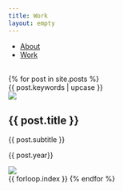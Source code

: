 ```yaml
---
title: Work
layout: empty
---
```


<html>
<head>
  <title>David Aguirre - Work</title>
  <meta charset='UTF-8'>
  <meta content='width=device-width, initial-scale=1' name='viewport'/>
  <meta name='description' content='David Aguirre is a Designer and Business Analyst'>
  <meta name='keywords' content='
  ux,
  it,
  business analysis,
  erp,
  ui,
  design thinking,
  prototyping,
  user research
  '>
  <meta name='author' content='David Aguirre'>
  <link rel="icon" type="image/png" href="/assets/img/favicon.png"/>
  <link rel="apple-touch-icon" href="/assets/img/favicon.png">
  <link rel='shortcut icon' href='/assets/img/favicon.png' />
  <link href='/css/styles.css' rel='stylesheet'/>
  <link rel="preconnect" href="https://fonts.gstatic.com">
  <link href="https://fonts.googleapis.com/css2?family=Source+Sans+Pro:ital,wght@0,200;0,300;0,400;0,600;0,700;0,900;1,200;1,300;1,400;1,600;1,700;1,900&display=swap" rel="stylesheet">
  <link rel="apple-touch-icon" href="assets/img/favicon.png"/>
</head>
<body>
  <!-- {% include nav.html %} -->
  <div class='md-nav'>
    <ul class='wrap'>
      <li><a id='about'  href='/'>About</a></li>
      <li><a id='work' class="selected" href='/work' >Work</a></li>
    </ul>
  </div>
      <br>
<!--     <div id='intro' style="margin-left: auto; margin-right: auto; text-align:center; width: 100%;border: 1px solid gainsboro; color: var(--md-color); padding-top:1em; padding-bottom:1em; max-width:600px; border-radius: 5px; opacity: 40%">
<span>Content is under construction</span> (<span id="datetime"></span>) <br>
    </div> -->
  <div id='blog' class=''>
    <div id='posts' class='section mosaic-container'>
      {% for post in site.posts %}
        <a href="{{ post.url }}" style="text-decoration: none;">
      <div class='post-row' class="post-container {% if post.underconstruction == true %}under-construction{% endif %}">
          <div class="project-info-container">
            <div class="post-label">
              {{ post.keywords | upcase }}
            </div>
            <img src="{{post.client-logo}}" class="logo-thumbnail">
            <h2 class='post-title'>
              {{ post.title }}
            </h2>
            <p class='post-subtitle'>
              {{ post.subtitle }}
            </p>
            <p class='post-date'>
              {{ post.year}}
            </p>
            <img src="{{ post.thumbnail | prepend: '/assets/img/thumbnails/' | append: '.png' | relative_url }}" class="project-thumbnail">
          </div>
        </div>
      </a>
      <span class='hidden'>{{ forloop.index }}</span>
      {% endfor %}
    </div>
  </div>
</body>
<script>
var dt = new Date();
document.getElementById("datetime").innerHTML = dt.toLocaleDateString();
</script>
</html>

